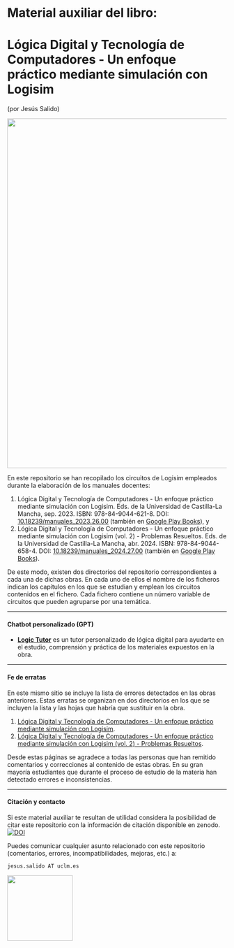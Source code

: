 # Material auxiliar del libro:
# Lógica Digital y Tecnología de Computadores - Un enfoque práctico mediante simulación con Logisim
(por Jesús Salido)

[<img src="./Portadas Teco Vol1-2.png" width="800">](https://ruidera.uclm.es/communities/4b0d46b6-7dc2-4812-b29d-091aa39a2974)

En este repositorio se han recopilado los circuitos de Logisim empleados durante la elaboración de los manuales docentes:
1. Lógica Digital y Tecnología de Computadores - Un enfoque práctico mediante simulación con Logisim. Eds. de la Universidad de Castilla-La Mancha, sep. 2023. ISBN: 978-84-9044-621-8. DOI: [10.18239/manuales\_2023.26.00](https://doi.org/10.18239/manuales_2023.26.00) (también en [Google Play Books](https://play.google.com/store/books/details/Jes%C3%BAs_Salido_Tercero_L%C3%B3gica_digital_y_tecnolog%C3%ADa_d?id=5DnVEAAAQBAJ)), y
2. Lógica Digital y Tecnología de Computadores - Un enfoque práctico mediante simulación con Logisim (vol. 2) - Problemas Resueltos. Eds. de la Universidad de Castilla-La Mancha, abr. 2024. ISBN: 978-84-9044-658-4. DOI: [10.18239/manuales\_2024.27.00](https://doi.org/10.18239/manuales_2024.27.00) (también en [Google Play Books](https://play.google.com/store/books/details/Jes%C3%BAs_Salido_Tercero_L%C3%B3gica_digital_y_tecnolog%C3%ADa_d?id=RBj_EAAAQBAJ)).

De este modo, existen dos directorios del repositorio correspondientes a cada una de dichas obras. En cada uno de ellos el nombre de los ficheros indican los capítulos en los que se estudian y emplean los circuitos contenidos en el fichero. Cada fichero contiene un número variable de circuitos que pueden agruparse por una temática.

-----
#### Chatbot personalizado (GPT)
- [**Logic Tutor**](https://chatgpt.com/g/g-67e8fed02ae48191b71e082de0295710-logic-tutor) es un tutor personalizado de lógica digital para ayudarte en el estudio, comprensión y práctica de los materiales expuestos en la obra.

-----
#### Fe de erratas
En este mismo sitio se incluye la lista de errores detectados en las obras anteriores. Estas erratas se organizan en dos directorios en los que se incluyen la lista y las hojas que habría que sustituir en la obra.
1. [Lógica Digital y Tecnología de Computadores - Un enfoque práctico mediante simulación con Logisim](./Erratas/Vol1/Fe%20de%20erratas-vol1.md).
2. [Lógica Digital y Tecnología de Computadores - Un enfoque práctico mediante simulación con Logisim (vol. 2) - Problemas Resueltos](./Erratas/Vol2/Fe%20de%20erratas-vol2.md).

Desde estas páginas se agradece a todas las personas que han remitido comentarios y correcciones al contenido de estas obras. En su gran mayoría estudiantes que durante el proceso de estudio de la materia han detectado errores e inconsistencias.

-----
#### Citación y contacto

Si este material auxiliar te resultan de utilidad considera la posibilidad de citar este repositorio con la información de citación disponible en zenodo.
[![DOI](https://zenodo.org/badge/DOI/10.5281/zenodo.10828923.svg)](https://doi.org/10.5281/zenodo.10828923)

Puedes comunicar cualquier asunto relacionado con este repositorio (comentarios, errores, incompatibilidades, mejoras, etc.) a:

`jesus.salido AT uclm.es`

<img src="./by-nc-sa.png" width="150">
